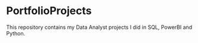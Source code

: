 # PortfolioProjects

This repository contains my Data Analyst projects I did in SQL, PowerBI and Python. 
